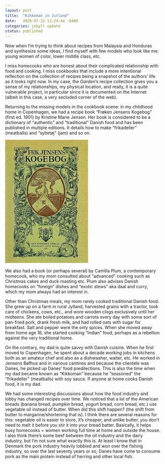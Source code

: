 ```yaml
---
layout: post
title:  "Kikkoman in Jutland"
date:   2020-07-22 11:24:44 -0400
categories: jekyll update
status: published
---
```

Now when I’m trying to think about recipes from Malaysia and Honduras and synthesize some ideas, I find myself with few models who look like me: young women of color, lower middle class, etc. 

I miss homecooks who are honest about their complicated relationship with food and cooking. I miss cookbooks that include a more intentional reflection on the collection of recipes being a snapshot of the authors’ life as it looks right now. In my case, the *Garden*’s recipe collection gives you a sense of my relationships, my physical location, and really, it is a quite vulnerable project, in particular since it is documented on the Internet (albeit in this case, a very secluded corner of the web). 

Returning to the missing models in the cookbook scene: in my childhood home in Copenhagen, we had a recipe book “Frøken Jensens Kogebog” (first ed. 1901) by Kristine Marie Jensen. Her book is considered to be a dictionary of “authentic” and “traditional” Danish food and has been published in multiple editions. It details how to make “frikadeller” (meatballs) and “syltetøj” (jam) and so on. 

![]( Frk._Jensens_Kogebog.jpg "Frøken Jensens Kogebog cover" ) 

We also had a book (or perhaps several) by Camilla Plum, a contemporary homecook, who my mom consulted about “advanced” cooking such as Christmas cakes and duck roasting etc. Plum also advises Danish homecooks on “foreign” dishes and “exotic stews” aka daal and curry, which my mom always had an interest in. 

Other than Christmas meals, my mom rarely cooked traditional Danish food. She grew up on a farm in rural Jylland, harvested grains with a tractor, took care of chickens, cows, etc., and wore wooden clogs exclusively until her midteens. She ate boiled potatoes and carrots every day with some sort of pan-fried pork, drank fresh milk, and had rolled oats with sugar for breakfast. Salt and pepper were the only spices. When she moved away from home age 16, she started cooking “Indian” food, perhaps as a rebellion against the very traditional home. 

On the contrary, my dad is quite savvy with Danish cuisine. When he first moved to Copenhagen, he spent about a decade working jobs in kitchens both as an amateur chef and also as a dishwasher, waiter, etc. He worked in Jensens Bøfhus and in various cantines and because the clientele was Danes, he picked up Danes’ food predilections. This is also the time when my dad became known as “Kikkoman” because he “seasoned” the “frikadeller” (meatballs) with soy sauce. If anyone at home cooks Danish food, it is my dad.  

We had some interesting discussions about how the food industry and lobby has changed recipes over time. We noticed that a lot of the American breads (banana bread, pumpkin bread, yogurt bread, corn bread, etc.) use vegetable oil instead of butter. When did this shift happen? (the shift from butter to margarine/shortening that is). I think there are several reasons for this: vegetable oil is easier to store, it’s cheaper, and unlike butter, you don’t need to melt it before you stir it into your bread batter. Basically, it helps busy homecooks + women working full time at home and outside the house. I also think there’s some beef between the oil industry and the dairy industry, but I’m not sure what exactly this is. At least I know that in Denmark the pork industry heavily lobbied and won over the fishing industry, so over the last seventy years or so, Danes have come to consume pork as the main protein instead of herring and other local fish.